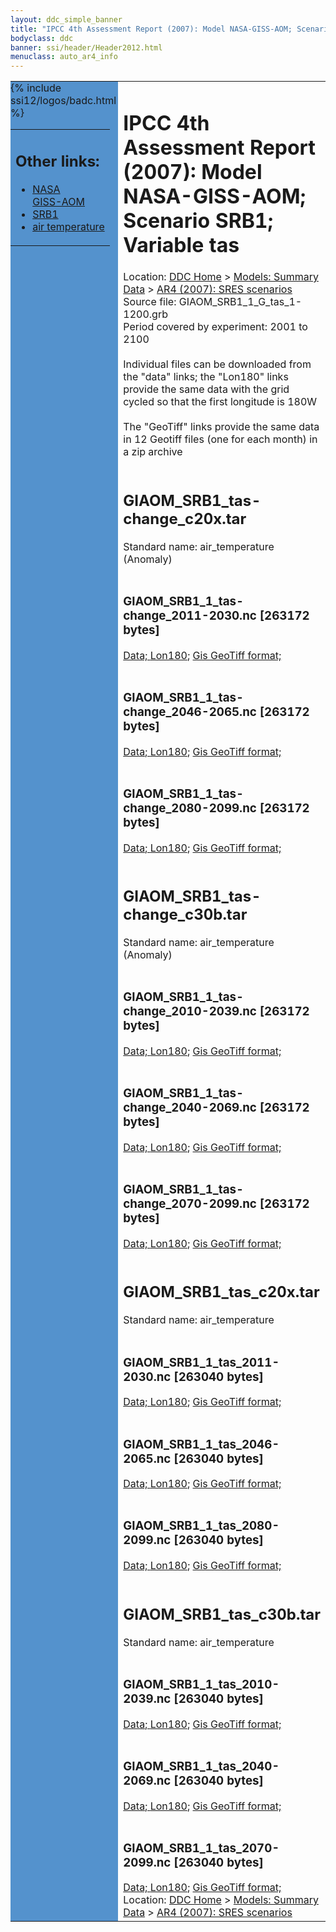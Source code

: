 ```yaml
---
layout: ddc_simple_banner
title: "IPCC 4th Assessment Report (2007): Model NASA-GISS-AOM; Scenario SRB1; Variable tas"
bodyclass: ddc
banner: ssi/header/Header2012.html
menuclass: auto_ar4_info
---
```



<table width="100%" border="0" cellspacing="0" cellpadding="0" style="border-collapse: collapse;">
<tr style="margin:0;padding:0;border:0;">
<td style="margin:0;padding:0;border:0;height:1pt;width:150pt;background:#5492CD;" valign="top" >

<div id="lh-col2" class="auto_ar4_info">
<table class="menumain" bgcolor="#5492CD" cellspacing="0" width="100%" border="0">
<tr><td>
<h2> Other links:</h2>
<ul>
<li><a href="/auto/ar4/model-NASA-GISS-AOM.html">NASA<br/>GISS-AOM</a></li>
<li><a href="/auto/ar4/scenario-SRB1.html">SRB1</a></li>
<li><a href="/auto/ar4/var-air_temperature.html">air temperature</a></li>
</ul>
</td></tr>
{% include ssi12/logos/badc.html %}
</table>
</div>
</td>
<td><h1>IPCC 4th Assessment Report (2007): Model NASA-GISS-AOM; Scenario SRB1; Variable tas</h1>

<!-- Breadcrumb1 -->
<div id="breadcrumb1" align="left">
Location: <a href="/index.html">DDC Home</a> > <a href="/sim/gcm_clim/">Models: Summary Data</a>
> <a href="/sim/gcm_clim/SRES_AR4/index.html">AR4 (2007): SRES scenarios</a>
</div>
<!-- End of Breadcrumb1 -->Source file: GIAOM_SRB1_1_G_tas_1-1200.grb
<br/>
Period covered by experiment: 2001 to 2100<br/>
<br/>Individual files can be downloaded from the "data" links; the "Lon180" links provide the same data
         with the grid cycled so that the first longitude is 180W<br/>
<br/>The "GeoTiff" links provide the same data in 12 Geotiff files (one for each month)
          in a zip archive<br/>
<br/><h2>GIAOM_SRB1_tas-change_c20x.tar</h2>
Standard name: air_temperature (Anomaly)<br>
<br/><h3>GIAOM_SRB1_1_tas-change_2011-2030.nc [263172 bytes]</h3>
<a href="/cgi-bin/downl/ar4_nc/tas/GIAOM_SRB1_1_tas-change_2011-2030.nc">Data; </a><a href="/cgi-bin/downl/ar4_nc/tas/GIAOM_SRB1_1_tas-change_2011-2030.cyto180.nc"> Lon180</a>; <a href="/cgi-bin/downl/ar4_tif/tas/GIAOM_SRB1_1_tas-change_2011-2030.zip">Gis GeoTiff format; </a><br/>
<br/><h3>GIAOM_SRB1_1_tas-change_2046-2065.nc [263172 bytes]</h3>
<a href="/cgi-bin/downl/ar4_nc/tas/GIAOM_SRB1_1_tas-change_2046-2065.nc">Data; </a><a href="/cgi-bin/downl/ar4_nc/tas/GIAOM_SRB1_1_tas-change_2046-2065.cyto180.nc"> Lon180</a>; <a href="/cgi-bin/downl/ar4_tif/tas/GIAOM_SRB1_1_tas-change_2046-2065.zip">Gis GeoTiff format; </a><br/>
<br/><h3>GIAOM_SRB1_1_tas-change_2080-2099.nc [263172 bytes]</h3>
<a href="/cgi-bin/downl/ar4_nc/tas/GIAOM_SRB1_1_tas-change_2080-2099.nc">Data; </a><a href="/cgi-bin/downl/ar4_nc/tas/GIAOM_SRB1_1_tas-change_2080-2099.cyto180.nc"> Lon180</a>; <a href="/cgi-bin/downl/ar4_tif/tas/GIAOM_SRB1_1_tas-change_2080-2099.zip">Gis GeoTiff format; </a><br/>
<br/><h2>GIAOM_SRB1_tas-change_c30b.tar</h2>
Standard name: air_temperature (Anomaly)<br>
<br/><h3>GIAOM_SRB1_1_tas-change_2010-2039.nc [263172 bytes]</h3>
<a href="/cgi-bin/downl/ar4_nc/tas/GIAOM_SRB1_1_tas-change_2010-2039.nc">Data; </a><a href="/cgi-bin/downl/ar4_nc/tas/GIAOM_SRB1_1_tas-change_2010-2039.cyto180.nc"> Lon180</a>; <a href="/cgi-bin/downl/ar4_tif/tas/GIAOM_SRB1_1_tas-change_2010-2039.zip">Gis GeoTiff format; </a><br/>
<br/><h3>GIAOM_SRB1_1_tas-change_2040-2069.nc [263172 bytes]</h3>
<a href="/cgi-bin/downl/ar4_nc/tas/GIAOM_SRB1_1_tas-change_2040-2069.nc">Data; </a><a href="/cgi-bin/downl/ar4_nc/tas/GIAOM_SRB1_1_tas-change_2040-2069.cyto180.nc"> Lon180</a>; <a href="/cgi-bin/downl/ar4_tif/tas/GIAOM_SRB1_1_tas-change_2040-2069.zip">Gis GeoTiff format; </a><br/>
<br/><h3>GIAOM_SRB1_1_tas-change_2070-2099.nc [263172 bytes]</h3>
<a href="/cgi-bin/downl/ar4_nc/tas/GIAOM_SRB1_1_tas-change_2070-2099.nc">Data; </a><a href="/cgi-bin/downl/ar4_nc/tas/GIAOM_SRB1_1_tas-change_2070-2099.cyto180.nc"> Lon180</a>; <a href="/cgi-bin/downl/ar4_tif/tas/GIAOM_SRB1_1_tas-change_2070-2099.zip">Gis GeoTiff format; </a><br/>
<br/><h2>GIAOM_SRB1_tas_c20x.tar</h2>
Standard name: air_temperature<br>
<br/><h3>GIAOM_SRB1_1_tas_2011-2030.nc [263040 bytes]</h3>
<a href="/cgi-bin/downl/ar4_nc/tas/GIAOM_SRB1_1_tas_2011-2030.nc">Data; </a><a href="/cgi-bin/downl/ar4_nc/tas/GIAOM_SRB1_1_tas_2011-2030.cyto180.nc"> Lon180</a>; <a href="/cgi-bin/downl/ar4_tif/tas/GIAOM_SRB1_1_tas_2011-2030.zip">Gis GeoTiff format; </a><br/>
<br/><h3>GIAOM_SRB1_1_tas_2046-2065.nc [263040 bytes]</h3>
<a href="/cgi-bin/downl/ar4_nc/tas/GIAOM_SRB1_1_tas_2046-2065.nc">Data; </a><a href="/cgi-bin/downl/ar4_nc/tas/GIAOM_SRB1_1_tas_2046-2065.cyto180.nc"> Lon180</a>; <a href="/cgi-bin/downl/ar4_tif/tas/GIAOM_SRB1_1_tas_2046-2065.zip">Gis GeoTiff format; </a><br/>
<br/><h3>GIAOM_SRB1_1_tas_2080-2099.nc [263040 bytes]</h3>
<a href="/cgi-bin/downl/ar4_nc/tas/GIAOM_SRB1_1_tas_2080-2099.nc">Data; </a><a href="/cgi-bin/downl/ar4_nc/tas/GIAOM_SRB1_1_tas_2080-2099.cyto180.nc"> Lon180</a>; <a href="/cgi-bin/downl/ar4_tif/tas/GIAOM_SRB1_1_tas_2080-2099.zip">Gis GeoTiff format; </a><br/>
<br/><h2>GIAOM_SRB1_tas_c30b.tar</h2>
Standard name: air_temperature<br>
<br/><h3>GIAOM_SRB1_1_tas_2010-2039.nc [263040 bytes]</h3>
<a href="/cgi-bin/downl/ar4_nc/tas/GIAOM_SRB1_1_tas_2010-2039.nc">Data; </a><a href="/cgi-bin/downl/ar4_nc/tas/GIAOM_SRB1_1_tas_2010-2039.cyto180.nc"> Lon180</a>; <a href="/cgi-bin/downl/ar4_tif/tas/GIAOM_SRB1_1_tas_2010-2039.zip">Gis GeoTiff format; </a><br/>
<br/><h3>GIAOM_SRB1_1_tas_2040-2069.nc [263040 bytes]</h3>
<a href="/cgi-bin/downl/ar4_nc/tas/GIAOM_SRB1_1_tas_2040-2069.nc">Data; </a><a href="/cgi-bin/downl/ar4_nc/tas/GIAOM_SRB1_1_tas_2040-2069.cyto180.nc"> Lon180</a>; <a href="/cgi-bin/downl/ar4_tif/tas/GIAOM_SRB1_1_tas_2040-2069.zip">Gis GeoTiff format; </a><br/>
<br/><h3>GIAOM_SRB1_1_tas_2070-2099.nc [263040 bytes]</h3>
<a href="/cgi-bin/downl/ar4_nc/tas/GIAOM_SRB1_1_tas_2070-2099.nc">Data; </a><a href="/cgi-bin/downl/ar4_nc/tas/GIAOM_SRB1_1_tas_2070-2099.cyto180.nc"> Lon180</a>; <a href="/cgi-bin/downl/ar4_tif/tas/GIAOM_SRB1_1_tas_2070-2099.zip">Gis GeoTiff format; </a><br/>
<!-- Breadcrumb2 -->
<div id="breadcrumb2" align="left">
Location: <a href="/index.html">DDC Home</a> > <a href="/sim/gcm_clim/">Models: Summary Data</a>
> <a href="/sim/gcm_clim/SRES_AR4/index.html">AR4 (2007): SRES scenarios</a>
</div>
<!-- End of Breadcrumb2 --></td></tr></table>
